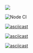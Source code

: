 <a href="https://codeclimate.com/github/codeclimate/codeclimate/maintainability"><img src="https://api.codeclimate.com/v1/badges/a99a88d28ad37a79dbf6/maintainability" /></a>

![Node CI](https://github.com/CrKot/frontend-project-lvl1/workflows/Node%20CI/badge.svg)

[![asciicast](https://asciinema.org/a/xRmjM8l3DElmyUgs6vt7Q5NyL.svg)](https://asciinema.org/a/xRmjM8l3DElmyUgs6vt7Q5NyL)


[![asciicast](https://asciinema.org/a/T1hKxWCJEaU4NuIE0cYZV4PG1.svg)](https://asciinema.org/a/T1hKxWCJEaU4NuIE0cYZV4PG1)

[![asciicast](https://asciinema.org/a/d6544F6mtCTh0uEZDmOglmsGa.svg)](https://asciinema.org/a/d6544F6mtCTh0uEZDmOglmsGa)